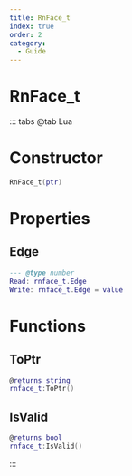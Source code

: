 ```yaml
---
title: RnFace_t
index: true
order: 2
category:
  - Guide
---
```


# RnFace_t

::: tabs
@tab Lua
# Constructor
```lua
RnFace_t(ptr)
```
# Properties
## Edge 
```lua
--- @type number
Read: rnface_t.Edge
Write: rnface_t.Edge = value
```
# Functions
## ToPtr
```lua
@returns string
rnface_t:ToPtr()
```
## IsValid
```lua
@returns bool
rnface_t:IsValid()
```

:::